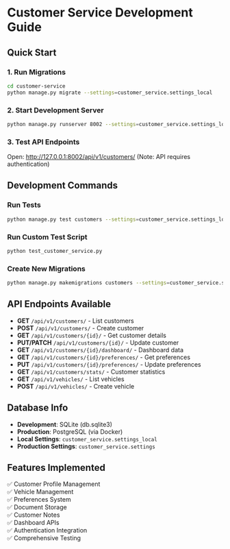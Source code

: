 # Customer Service Development Guide

## Quick Start

### 1. Run Migrations

```bash
cd customer-service
python manage.py migrate --settings=customer_service.settings_local
```

### 2. Start Development Server

```bash
python manage.py runserver 8002 --settings=customer_service.settings_local
```

### 3. Test API Endpoints

Open: http://127.0.0.1:8002/api/v1/customers/
(Note: API requires authentication)

## Development Commands

### Run Tests

```bash
python manage.py test customers --settings=customer_service.settings_local
```

### Run Custom Test Script

```bash
python test_customer_service.py
```

### Create New Migrations

```bash
python manage.py makemigrations customers --settings=customer_service.settings_local
```

## API Endpoints Available

- **GET** `/api/v1/customers/` - List customers
- **POST** `/api/v1/customers/` - Create customer
- **GET** `/api/v1/customers/{id}/` - Get customer details
- **PUT/PATCH** `/api/v1/customers/{id}/` - Update customer
- **GET** `/api/v1/customers/{id}/dashboard/` - Dashboard data
- **GET** `/api/v1/customers/{id}/preferences/` - Get preferences
- **PUT** `/api/v1/customers/{id}/preferences/` - Update preferences
- **GET** `/api/v1/customers/stats/` - Customer statistics
- **GET** `/api/v1/vehicles/` - List vehicles
- **POST** `/api/v1/vehicles/` - Create vehicle

## Database Info

- **Development**: SQLite (db.sqlite3)
- **Production**: PostgreSQL (via Docker)
- **Local Settings**: `customer_service.settings_local`
- **Production Settings**: `customer_service.settings`

## Features Implemented

✅ Customer Profile Management  
✅ Vehicle Management  
✅ Preferences System  
✅ Document Storage  
✅ Customer Notes  
✅ Dashboard APIs  
✅ Authentication Integration  
✅ Comprehensive Testing
